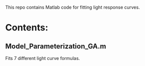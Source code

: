This repo contains Matlab code for fitting light response curves.

# Contents:

## Model_Parameterization_GA.m
Fits 7 different light curve formulas.





